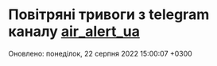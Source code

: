 # Повітряні тривоги з telegram каналу [air_alert_ua](https://t.me/air_alert_ua)

Оновлено:
понеділок, 22 серпня 2022 15:00:07 +0300

